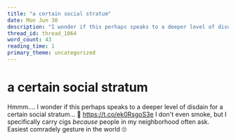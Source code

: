 ```yaml
---
title: "a certain social stratum"
date: Mon Jun 30
description: "I wonder if this perhaps speaks to a deeper level of disdain for a certain social stratum... 🤔 I don't even smoke, but I specifically carry cigs *because*..."
thread_id: thread_1064
word_count: 43
reading_time: 1
primary_theme: uncategorized
---
```


# a certain social stratum

Hmmm.... I wonder if this perhaps speaks to a deeper level of disdain for a certain social stratum... 🤔 https://t.co/ek0RsgoS3e I don't even smoke, but I specifically carry cigs *because* people in my neighborhood often ask. Easiest comradely gesture in the world 🙄